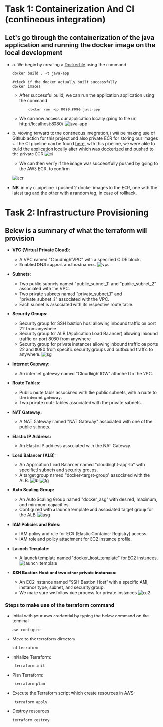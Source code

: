 # Task 1: Containerization And CI (contineous integration)
## Let's go through the containerization of the java application and running the docker image on the local development
+   a. We begin by creating a [Dockerfile](./Dockerfile) using the command

        docker build . -t java-app

        #check if the docker actually built successfully
        docker images

    +   After successful build, we can run the application application using the command

                docker run -dp 8080:8080 java-app
    +   We can now access our application locally going to the url http://localhost:8080/
    ![java-app](./images/local_java.png)

+    b. Moving forward to the contineous integration, i will be making use of Github action for this project and also private ECR for storing our images
    +   The CI pipeline can be found [here](./.github/workflows/main.yml), with this pipeline, we were able to build the application locally after which was dockerized and pushed to the private ECR
    ![ci](./images/ci.png)


        +  We can then verify if the image was successfully pushed by going to the AWS ECR, to confirm

        ![ecr](./images/ecr.png)
+    **NB:** in my ci pipeline, i pushed 2 docker images to the ECR, one with the latest tag and the other with a random tag, in case of rollback.

# Task 2: Infrastructure Provisioning
##      Below is a summary of what the terraform will provision
+   **VPC (Virtual Private Cloud)**: 
    +  A VPC named "CloudhightVPC" with a specified CIDR block.
    +  Enabled DNS support and hostnames.
![vpc](./images/vpc.png)

+   **Subnets**:
    +   Two public subnets named "public_subnet_1" and "public_subnet_2" associated with the VPC.
    +  Two private subnets named "private_subnet_1" and "private_subnet_2" associated with the VPC.
    +  Each subnet is associated with its respective route table.

+   **Security Groups:**
    +  Security group for SSH bastion host allowing inbound traffic on port 22 from anywhere.
    +  Security group for ALB (Application Load Balancer) allowing inbound traffic on port 8080 from anywhere.
    +  Security group for private instances allowing inbound traffic on ports 22 and 8080 from specific security groups and outbound traffic to anywhere.
![sg](./images/sg.png)

+  **Internet Gateway:**
     +  An internet gateway named "CloudhightIGW" attached to the VPC.

+  **Route Tables:**
    +  Public route table associated with the public subnets, with a route to the internet gateway.
    +  Two private route tables associated with the private subnets.

+  **NAT Gateway:**
    +  A NAT Gateway named "NAT Gateway" associated with one of the public subnets.

+  **Elastic IP Address:**
    +  An Elastic IP address associated with the NAT Gateway.

+  **Load Balancer (ALB):**
    +  An Application Load Balancer named "cloudhight-app-lb" with specified subnets and security groups.
    +  A target group named "docker-target-group" associated with the ALB.
![lb](./images/lb.png)
![tg](./images/tg.png)

+  **Auto Scaling Group:**
    +  An Auto Scaling Group named "docker_asg" with desired, maximum, and minimum capacities.
    +  Configured with a launch template and associated target group for the ALB.
![asg](./images/asg.png)

+  **IAM Policies and Roles:**
    +  IAM policy and role for ECR (Elastic Container Registry) access.
    +  IAM role and policy attachment for EC2 instance profile.

+  **Launch Template:**
    +  A launch template named "docker_host_template" for EC2 instances.
![launch_template](./images/launch_template.png)

+  **SSH Bastion Host and two other private instances:**
    +  An EC2 instance named "SSH Bastion Host" with a specific AMI, instance type, subnet, and security group.
    +  We make sure we follow due process for private instances
![ec2](./images/ec2.png)

###  Steps to make use of the terraform command
+   Initial with your aws credential by typing the below command on the terminal

        aws configure

+   Move to the terraform directory

        cd terraform
+   Initialize Terraform:

         terraform init
+   Plan Terraform:

         terraform plan
+   Execute the Terraform script which create resources in AWS:

         terraform apply
+   Destroy resources
        
        terraform destroy

